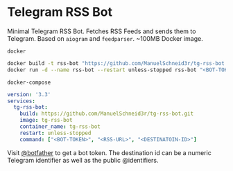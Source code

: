 # Telegram RSS Bot

Minimal Telegram RSS Bot. Fetches RSS Feeds and sends them to Telegram. Based on `aiogram` and `feedparser`. ~100MB Docker image.

`docker`
```bash
docker build -t rss-bot "https://github.com/ManuelSchneid3r/tg-rss-bot.git#master"
docker run -d --name rss-bot --restart unless-stopped rss-bot "<BOT-TOKEN>" "<RSS-URL>" "<DESTINATOIN-ID>"
```

`docker-compose`
```yaml
version: '3.3'
services:
  tg-rss-bot:
    build: https://github.com/ManuelSchneid3r/tg-rss-bot.git
    image: tg-rss-bot
    container_name: tg-rss-bot
    restart: unless-stopped
    command: ["<BOT-TOKEN>", "<RSS-URL>", "<DESTINATOIN-ID>"]
```

Visit [@botfather](https://telegram.me/botfather) to get a bot token. The destination id can be a numeric Telegram identifier as well as the public @identifiers.